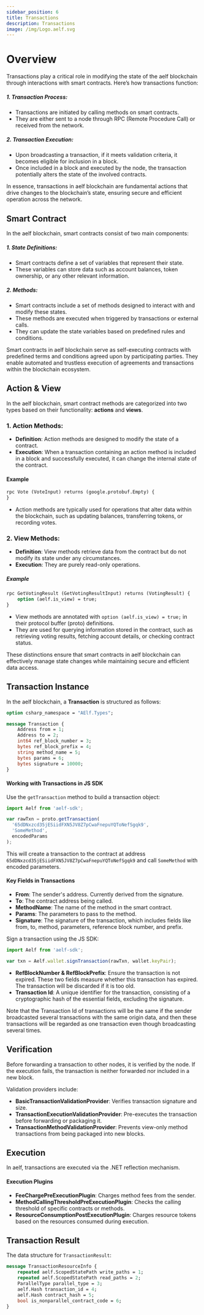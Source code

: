 ```yaml
---
sidebar_position: 6
title: Transactions
description: Transactions
image: /img/Logo.aelf.svg
---
```


# Overview

Transactions play a critical role in modifying the state of the aelf blockchain through interactions with smart contracts. Here’s how transactions function:

##### 1. Transaction Process:

   - Transactions are initiated by calling methods on smart contracts.
   - They are either sent to a node through RPC (Remote Procedure Call) or received from the network.

##### 2. Transaction Execution:

   - Upon broadcasting a transaction, if it meets validation criteria, it becomes eligible for inclusion in a block.
   - Once included in a block and executed by the node, the transaction potentially alters the state of the involved contracts.

In essence, transactions in aelf blockchain are fundamental actions that drive changes to the blockchain’s state, ensuring secure and efficient operation across the network.

## Smart Contract

In the aelf blockchain, smart contracts consist of two main components:

##### 1. State Definitions:

   - Smart contracts define a set of variables that represent their state.
   - These variables can store data such as account balances, token ownership, or any other relevant information.

##### 2. Methods:

   - Smart contracts include a set of methods designed to interact with and modify these states.
   - These methods are executed when triggered by transactions or external calls.
   - They can update the state variables based on predefined rules and conditions.

Smart contracts in aelf blockchain serve as self-executing contracts with predefined terms and conditions agreed upon by participating parties. They enable automated and trustless execution of agreements and transactions within the blockchain ecosystem.


## Action & View

In the aelf blockchain, smart contract methods are categorized into two types based on their functionality: **actions** and **views**.

### 1. Action Methods:

   - **Definition**: Action methods are designed to modify the state of a contract.
   - **Execution**: When a transaction containing an action method is included in a block and successfully executed, it can change the internal state of the contract.

#### Example

```protobuf
rpc Vote (VoteInput) returns (google.protobuf.Empty) {
}
```
  - Action methods are typically used for operations that alter data within the blockchain, such as updating balances, transferring tokens, or recording votes.


### 2. View Methods:

   - **Definition**: View methods retrieve data from the contract but do not modify its state under any circumstances.
   - **Execution**: They are purely read-only operations.

##### Example

```protobuf
rpc GetVotingResult (GetVotingResultInput) returns (VotingResult) {
    option (aelf.is_view) = true;
}
```

   - View methods are annotated with `option (aelf.is_view) = true;` in their protocol buffer (proto) definitions.
   - They are used for querying information stored in the contract, such as retrieving voting results, fetching account details, or checking contract status.
   

These distinctions ensure that smart contracts in aelf blockchain can effectively manage state changes while maintaining secure and efficient data access.



## Transaction Instance

In the aelf blockchain, a **Transaction** is structured as follows:

``` protobuf
option csharp_namespace = "AElf.Types";

message Transaction {
    Address from = 1;
    Address to = 2;
    int64 ref_block_number = 3;
    bytes ref_block_prefix = 4;
    string method_name = 5;
    bytes params = 6;
    bytes signature = 10000;
}
```

#### Working with Transactions in JS SDK

Use the `getTransaction` method to build a transaction object:

```javascript
import Aelf from 'aelf-sdk';

var rawTxn = proto.getTransaction(
  '65dDNxzcd35jESiidFXN5JV8Z7pCwaFnepuYQToNefSgqk9',
  'SomeMethod',
  encodedParams
);
```

This will create a transaction to the contract at address `65dDNxzcd35jESiidFXN5JV8Z7pCwaFnepuYQToNefSgqk9` and call `SomeMethod` with encoded parameters.


#### Key Fields in Transactions

  - **From**: The sender's address. Currently derived from the signature.
  - **To**: The contract address being called.
  - **MethodName**: The name of the method in the smart contract.
  - **Params**: The parameters to pass to the method.
  - **Signature**: The signature of the transaction, which includes fields like from, to, method, parameters, reference block number, and prefix.

Sign a transaction using the JS SDK:

```javascript
import Aelf from 'aelf-sdk';

var txn = Aelf.wallet.signTransaction(rawTxn, wallet.keyPair);
```

   - **RefBlockNumber & RefBlockPrefix**: Ensure the transaction is not expired. These two fields measure whether this transaction has expired. The transaction will be discarded if it is too old.
   - **Transaction Id**: A unique identifier for the transaction, consisting of a cryptographic hash of the essential fields, excluding the signature.

Note that the Transaction Id of transactions will be the same if the sender broadcasted several transactions with the same origin data, and then these transactions will be regarded as one transaction even though broadcasting several times.


## Verification

Before forwarding a transaction to other nodes, it is verified by the node. If the execution fails, the transaction is neither forwarded nor included in a new block.

Validation providers include:

   - **BasicTransactionValidationProvider**: Verifies transaction signature and size.
   - **TransactionExecutionValidationProvider**: Pre-executes the transaction before forwarding or packaging it.
   - **TransactionMethodValidationProvider**: Prevents view-only method transactions from being packaged into new blocks.

## Execution

In aelf, transactions are executed via the .NET reflection mechanism.

#### Execution Plugins

   - **FeeChargePreExecutionPlugin**: Charges method fees from the sender.
   - **MethodCallingThresholdPreExecutionPlugin**: Checks the calling threshold of specific contracts or methods.
   - **ResourceConsumptionPostExecutionPlugin**: Charges resource tokens based on the resources consumed during execution.

## Transaction Result

The data structure for `TransactionResult`:

```protobuf
message TransactionResourceInfo {
    repeated aelf.ScopedStatePath write_paths = 1;
    repeated aelf.ScopedStatePath read_paths = 2;
    ParallelType parallel_type = 3;
    aelf.Hash transaction_id = 4;
    aelf.Hash contract_hash = 5;
    bool is_nonparallel_contract_code = 6;
}
```
